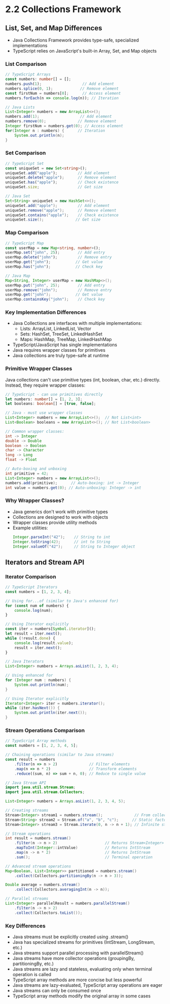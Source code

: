 # 2.2 Collections Framework

## List, Set, and Map Differences
- Java Collections Framework provides type-safe, specialized implementations
- TypeScript relies on JavaScript's built-in Array, Set, and Map objects

### List Comparison
```typescript
// TypeScript Arrays
const numbers: number[] = [];
numbers.push(1);                  // Add element
numbers.splice(0, 1);            // Remove element
const firstNum = numbers[0];      // Access element
numbers.forEach(n => console.log(n)); // Iteration
```

```java
// Java Lists
List<Integer> numbers = new ArrayList<>();
numbers.add(1);                  // Add element
numbers.remove(0);              // Remove element
Integer firstNum = numbers.get(0); // Access element
for(Integer n : numbers) {      // Iteration
    System.out.println(n);
}
```

### Set Comparison
```typescript
// TypeScript Set
const uniqueSet = new Set<string>();
uniqueSet.add("apple");         // Add element
uniqueSet.delete("apple");      // Remove element
uniqueSet.has("apple");         // Check existence
uniqueSet.size;                 // Get size
```

```java
// Java Set
Set<String> uniqueSet = new HashSet<>();
uniqueSet.add("apple");         // Add element
uniqueSet.remove("apple");      // Remove element
uniqueSet.contains("apple");    // Check existence
uniqueSet.size();              // Get size
```

### Map Comparison
```typescript
// TypeScript Map
const userMap = new Map<string, number>();
userMap.set("john", 25);        // Add entry
userMap.delete("john");         // Remove entry
userMap.get("john");           // Get value
userMap.has("john");           // Check key
```

```java
// Java Map
Map<String, Integer> userMap = new HashMap<>();
userMap.put("john", 25);        // Add entry
userMap.remove("john");         // Remove entry
userMap.get("john");           // Get value
userMap.containsKey("john");    // Check key
```

### Key Implementation Differences
- Java Collections are interfaces with multiple implementations:
  - Lists: ArrayList, LinkedList, Vector
  - Sets: HashSet, TreeSet, LinkedHashSet
  - Maps: HashMap, TreeMap, LinkedHashMap
- TypeScript/JavaScript has single implementations
- Java requires wrapper classes for primitives
- Java collections are truly type-safe at runtime

### Primitive Wrapper Classes
Java collections can't use primitive types (int, boolean, char, etc.) directly. Instead, they require wrapper classes:

```typescript
// TypeScript - can use primitives directly
let numbers: number[] = [1, 2, 3];
let booleans: boolean[] = [true, false];
```

```java
// Java - must use wrapper classes
List<Integer> numbers = new ArrayList<>();  // Not List<int>
List<Boolean> booleans = new ArrayList<>(); // Not List<boolean>

// Common wrapper classes:
int -> Integer
double -> Double
boolean -> Boolean
char -> Character
long -> Long
float -> Float

// Auto-boxing and unboxing
int primitive = 42;
List<Integer> numbers = new ArrayList<>();
numbers.add(primitive);      // Auto-boxing: int -> Integer
int value = numbers.get(0); // Auto-unboxing: Integer -> int
```

### Why Wrapper Classes?
- Java generics don't work with primitive types
- Collections are designed to work with objects
- Wrapper classes provide utility methods
- Example utilities:
  ```java
  Integer.parseInt("42");    // String to int
  Integer.toString(42);      // int to String
  Integer.valueOf("42");     // String to Integer object
  ```

## Iterators and Stream API

### Iterator Comparison
```typescript
// TypeScript Iterators
const numbers = [1, 2, 3, 4];

// Using for...of (similar to Java's enhanced for)
for (const num of numbers) {
    console.log(num);
}

// Using Iterator explicitly
const iter = numbers[Symbol.iterator]();
let result = iter.next();
while (!result.done) {
    console.log(result.value);
    result = iter.next();
}
```

```java
// Java Iterators
List<Integer> numbers = Arrays.asList(1, 2, 3, 4);

// Using enhanced for
for (Integer num : numbers) {
    System.out.println(num);
}

// Using Iterator explicitly
Iterator<Integer> iter = numbers.iterator();
while (iter.hasNext()) {
    System.out.println(iter.next());
}
```

### Stream Operations Comparison
```typescript
// TypeScript Array methods
const numbers = [1, 2, 3, 4, 5];

// Chaining operations (similar to Java streams)
const result = numbers
    .filter(n => n > 2)              // Filter elements
    .map(n => n * 2)                 // Transform elements
    .reduce((sum, n) => sum + n, 0); // Reduce to single value
```

```java
// Java Stream API
import java.util.stream.Stream;
import java.util.stream.Collectors;

List<Integer> numbers = Arrays.asList(1, 2, 3, 4, 5);

// Creating streams
Stream<Integer> stream1 = numbers.stream();              // From collection
Stream<String> stream2 = Stream.of("a", "b", "c");      // Static factory
Stream<Integer> stream3 = Stream.iterate(0, n -> n + 1); // Infinite stream

// Stream operations
int result = numbers.stream()
    .filter(n -> n > 2)                     // Returns Stream<Integer>
    .mapToInt(Integer::intValue)            // Returns IntStream
    .map(n -> n * 2)                        // Returns IntStream
    .sum();                                 // Terminal operation

// Advanced stream operations
Map<Boolean, List<Integer>> partitioned = numbers.stream()
    .collect(Collectors.partitioningBy(n -> n > 3));

Double average = numbers.stream()
    .collect(Collectors.averagingInt(n -> n));

// Parallel streams
List<Integer> parallelResult = numbers.parallelStream()
    .filter(n -> n > 2)
    .collect(Collectors.toList());
```

### Key Differences
- Java streams must be explicitly created using .stream()
- Java has specialized streams for primitives (IntStream, LongStream, etc.)
- Java streams support parallel processing with parallelStream()
- Java streams have more collector operations (groupingBy, partitioningBy, etc.)
- Java streams are lazy and stateless, evaluating only when terminal operation is called
- TypeScript array methods are more concise but less powerful
- Java streams are lazy-evaluated, TypeScript array operations are eager
- Java streams can only be consumed once
- TypeScript array methods modify the original array in some cases